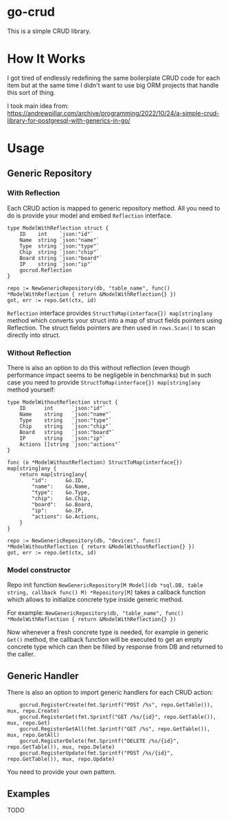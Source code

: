 # go-crud
This is a simple CRUD library.

# How It Works

I got tired of endlessly redefining the same boilerplate CRUD code for each item but at the same time I didn't want to use big ORM projects that handle this sort of thing.

I took main idea from: https://andrewpillar.com/archive/programming/2022/10/24/a-simple-crud-library-for-postgresql-with-generics-in-go/

# Usage

## Generic Repository

### With Reflection
Each CRUD action is mapped to generic repository method. All you need to do is provide your model and embed `Reflection` interface.

```
type ModelWithReflection struct {
	ID    int    `json:"id"`
	Name  string `json:"name"`
	Type  string `json:"type"`
	Chip  string `json:"chip"`
	Board string `json:"board"`
	IP    string `json:"ip"`
	gocrud.Reflection
}

repo := NewGenericRepository(db, "table_name", func() *ModelWithReflection { return &ModelWithReflection{} })
got, err := repo.Get(ctx, id)
```

`Reflection` interface provides `StructToMap(interface{}) map[string]any` method which converts your struct into a map of struct fields pointers using Reflection. The struct fields pointers are then used in `rows.Scan()` to scan directly into struct.

### Without Reflection
There is also an option to do this without reflection (even though performance impact seems to be negligeble in benchmarks) but in such case you need to provide `StructToMap(interface{}) map[string]any` method yourself:

```
type ModelWithoutReflection struct {
	ID      int      `json:"id"`
	Name    string   `json:"name"`
	Type    string   `json:"type"`
	Chip    string   `json:"chip"`
	Board   string   `json:"board"`
	IP      string   `json:"ip"`
	Actions []string `json:"actions"`
}

func (o *ModelWithoutReflection) StructToMap(interface{}) map[string]any {
	return map[string]any{
		"id":      &o.ID,
		"name":    &o.Name,
		"type":    &o.Type,
		"chip":    &o.Chip,
		"board":   &o.Board,
		"ip":      &o.IP,
		"actions": &o.Actions,
	}
}

repo := NewGenericRepository(db, "devices", func() *ModelWithoutReflection { return &ModelWithoutReflection{} })
got, err := repo.Get(ctx, id)
```

### Model constructor

Repo init function `NewGenericRepository[M Model](db *sql.DB, table string, callback func() M) *Repository[M]`  takes a callback function which allows to initialize concrete type inside generic method.

For example: `NewGenericRepository(db, "table_name", func() *ModelWithReflection { return &ModelWithReflection{} })`

Now whenever a fresh concrete type is needed, for example in generic `Get()` method, the callback function will be executed to get an empty concrete type which can then be filled by response from DB and returned to the caller.

## Generic Handler

There is also an option to import generic handlers for each CRUD action:

```
	gocrud.RegisterCreate(fmt.Sprintf("POST /%s", repo.GetTable()), mux, repo.Create)
	gocrud.RegisterGet(fmt.Sprintf("GET /%s/{id}", repo.GetTable()), mux, repo.Get)
	gocrud.RegisterGetAll(fmt.Sprintf("GET /%s", repo.GetTable()), mux, repo.GetAll)
	gocrud.RegisterDelete(fmt.Sprintf("DELETE /%s/{id}", repo.GetTable()), mux, repo.Delete)
	gocrud.RegisterUpdate(fmt.Sprintf("POST /%s/{id}", repo.GetTable()), mux, repo.Update)
```

You need to provide your own pattern.

## Examples

TODO
